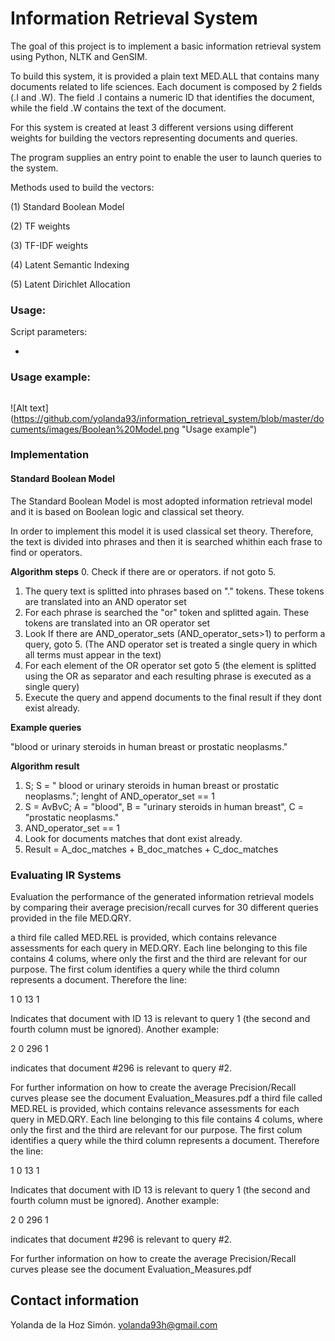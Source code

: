 # Information Retrieval System 
   
The goal of this project is to implement a basic information retrieval system using Python, NLTK and GenSIM. 

To build this system, it is provided a plain text MED.ALL that contains many documents related to life sciences. Each document is composed by 2 fields (.I and .W). The field .I contains a numeric ID that identifies the document, while the field .W contains the text of the document.

For this system is created at least 3 different versions using different weights for building the vectors representing documents and queries.

The program supplies an entry point to enable the user to launch queries to the system.


Methods used to build the vectors:

(1) Standard Boolean Model

(2) TF weights

(3) TF-IDF weights

(4) Latent Semantic Indexing

(5) Latent Dirichlet Allocation


### Usage:

Script parameters:

* 


  
### Usage example:
```

```

![Alt text] (https://github.com/yolanda93/information_retrieval_system/blob/master/documents/images/Boolean%20Model.png "Usage example")

### Implementation

#### Standard Boolean Model
The Standard Boolean Model is most adopted information retrieval model and it is based on Boolean logic and classical set theory.

In order to implement this model it is used classical set theory. Therefore, the text is divided into phrases and then it is searched whithin each frase to find or operators.

**Algorithm steps**
  0. Check if there are or operators. if not goto 5.
  1. The query text is splitted into phrases based on "." tokens. These tokens are translated into an AND operator set
  2. For each phrase is searched the "or" token and splitted again. These tokens are translated into an OR operator set
  3. Look If there are AND_operator_sets (AND_operator_sets>1) to perform a query, goto 5. (The AND operator set is treated a single query in which all terms must appear in the text)
  4. For each element of the OR operator set goto 5 (the element is splitted using the OR as separator and each resulting phrase is executed as a single query)
  5. Execute the query and append documents to the final result if they dont exist already.
  

**Example queries**

   "blood or urinary steroids in human breast or prostatic neoplasms."
   
**Algorithm result**

 1. S; S =  " blood or urinary steroids in human breast or prostatic neoplasms."; lenght of AND_operator_set == 1
 2. S = AvBvC; A = "blood", B = "urinary steroids in human breast", C = "prostatic neoplasms."
 3.  AND_operator_set == 1
 4. Look for documents matches that dont exist already.
 5. Result = A_doc_matches + B_doc_matches  + C_doc_matches 


### Evaluating IR Systems

Evaluation the performance of the generated information retrieval models by comparing their average precision/recall curves for 30 different queries provided in the file MED.QRY. 

a third file called MED.REL is provided, which contains relevance assessments for each query in MED.QRY. Each line belonging to this file contains 4 colums, where only the first and the third are relevant for our purpose. The first colum identifies a query while the third column represents a document. Therefore the line:

1  0  13  1

Indicates that document with ID 13 is relevant to query 1 (the second and fourth column must be ignored). Another example:

2  0  296  1

indicates that document #296 is relevant to query #2.

For further information on how to create the average Precision/Recall curves please see the document Evaluation_Measures.pdf a third file called MED.REL is provided, which contains relevance assessments for each query in MED.QRY. Each line belonging to this file contains 4 colums, where only the first and the third are relevant for our purpose. The first colum identifies a query while the third column represents a document. Therefore the line:

1  0  13  1

Indicates that document with ID 13 is relevant to query 1 (the second and fourth column must be ignored). Another example:

2  0  296  1

indicates that document #296 is relevant to query #2.

For further information on how to create the average Precision/Recall curves please see the document Evaluation_Measures.pdf 

## Contact information
		
Yolanda de la Hoz Simón. yolanda93h@gmail.com
